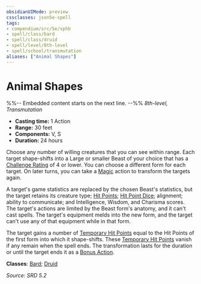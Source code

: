 ```yaml
---
obsidianUIMode: preview
cssclasses: json5e-spell
tags:
- compendium/src/5e/xphb
- spell/class/bard
- spell/class/druid
- spell/level/8th-level
- spell/school/transmutation
aliases: ["Animal Shapes"]
---
```

# Animal Shapes
%%-- Embedded content starts on the next line. --%%
*8th-level, Transmutation*  

- **Casting time:** 1 Action
- **Range:** 30 feet
- **Components:** V, S
- **Duration:** 24 hours

Choose any number of willing creatures that you can see within range. Each target shape-shifts into a Large or smaller Beast of your choice that has a [Challenge Rating](rules/variant-rules/challenge-rating-xphb.md) of 4 or lower. You can choose a different form for each target. On later turns, you can take a [Magic](rules/actions.md#Magic) action to transform the targets again.

A target's game statistics are replaced by the chosen Beast's statistics, but the target retains its creature type; [Hit Points](rules/variant-rules/hit-points-xphb.md); [Hit Point Dice](rules/variant-rules/hit-point-dice-xphb.md); alignment; ability to communicate; and Intelligence, Wisdom, and Charisma scores. The target's actions are limited by the Beast form's anatomy, and it can't cast spells. The target's equipment melds into the new form, and the target can't use any of that equipment while in that form.

The target gains a number of [Temporary Hit Points](rules/variant-rules/temporary-hit-points-xphb.md) equal to the Hit Points of the first form into which it shape-shifts. These [Temporary Hit Points](rules/variant-rules/temporary-hit-points-xphb.md) vanish if any remain when the spell ends. The transformation lasts for the duration or until the target ends it as a [Bonus Action](rules/variant-rules/bonus-action-xphb.md).

**Classes**: [Bard](compendium/lists/list-spells-classes-bard.md); [Druid](compendium/lists/list-spells-classes-druid.md)

*Source: SRD 5.2*